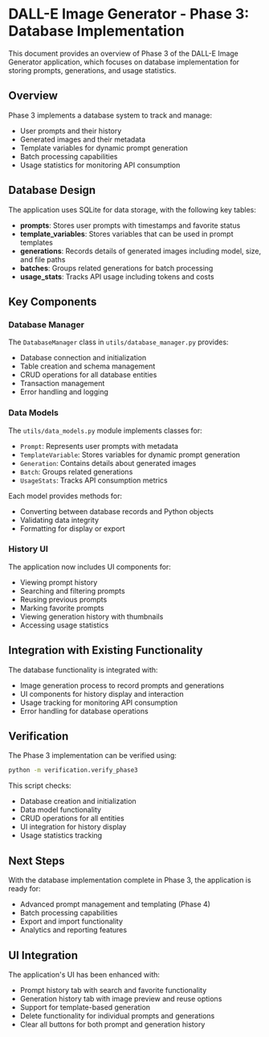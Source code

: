 # DALL-E Image Generator - Phase 3: Database Implementation

This document provides an overview of Phase 3 of the DALL-E Image Generator application, which focuses on database implementation for storing prompts, generations, and usage statistics.

## Overview

Phase 3 implements a database system to track and manage:

- User prompts and their history
- Generated images and their metadata
- Template variables for dynamic prompt generation
- Batch processing capabilities
- Usage statistics for monitoring API consumption

## Database Design

The application uses SQLite for data storage, with the following key tables:

- **prompts**: Stores user prompts with timestamps and favorite status
- **template_variables**: Stores variables that can be used in prompt templates
- **generations**: Records details of generated images including model, size, and file paths
- **batches**: Groups related generations for batch processing
- **usage_stats**: Tracks API usage including tokens and costs

## Key Components

### Database Manager

The `DatabaseManager` class in `utils/database_manager.py` provides:

- Database connection and initialization
- Table creation and schema management
- CRUD operations for all database entities
- Transaction management
- Error handling and logging

### Data Models

The `utils/data_models.py` module implements classes for:

- `Prompt`: Represents user prompts with metadata
- `TemplateVariable`: Stores variables for dynamic prompt generation
- `Generation`: Contains details about generated images
- `Batch`: Groups related generations
- `UsageStats`: Tracks API consumption metrics

Each model provides methods for:
- Converting between database records and Python objects
- Validating data integrity
- Formatting for display or export

### History UI

The application now includes UI components for:

- Viewing prompt history
- Searching and filtering prompts
- Reusing previous prompts
- Marking favorite prompts
- Viewing generation history with thumbnails
- Accessing usage statistics

## Integration with Existing Functionality

The database functionality is integrated with:

- Image generation process to record prompts and generations
- UI components for history display and interaction
- Usage tracking for monitoring API consumption
- Error handling for database operations

## Verification

The Phase 3 implementation can be verified using:

```bash
python -m verification.verify_phase3
```

This script checks:
- Database creation and initialization
- Data model functionality
- CRUD operations for all entities
- UI integration for history display
- Usage statistics tracking

## Next Steps

With the database implementation complete in Phase 3, the application is ready for:

- Advanced prompt management and templating (Phase 4)
- Batch processing capabilities
- Export and import functionality
- Analytics and reporting features 

## UI Integration

The application's UI has been enhanced with:

- Prompt history tab with search and favorite functionality
- Generation history tab with image preview and reuse options
- Support for template-based generation
- Delete functionality for individual prompts and generations
- Clear all buttons for both prompt and generation history 
